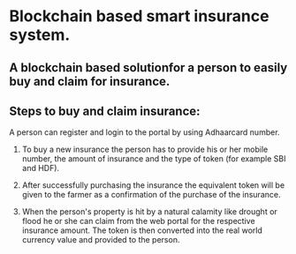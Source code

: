 # Blockchain based smart insurance system.

## A blockchain based solutionfor a person to easily buy and claim for insurance.

## Steps to buy and claim insurance:
A person can register and login to the portal by using Adhaarcard number. 

1. To buy a new insurance the person has to provide his or her mobile number, the amount of insurance and the type of token (for example SBI and HDF). 

2. After successfully purchasing the insurance the equivalent token will be given to the farmer as a confirmation of the purchase of the insurance.

3. When the person's property is hit by a natural calamity like drought or flood he or she can claim from the web portal for the respective insurance amount. The token is then converted into the real world currency value and provided to the person.  
